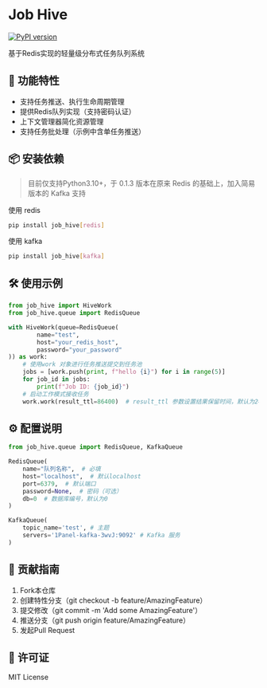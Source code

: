 # Job Hive

[![PyPI version](https://badge.fury.io/py/job-hive.svg)](https://badge.fury.io/py/job-hive)

基于Redis实现的轻量级分布式任务队列系统

## 🚀 功能特性

- 支持任务推送、执行生命周期管理
- 提供Redis队列实现（支持密码认证）
- 上下文管理器简化资源管理
- 支持任务批处理（示例中含单任务推送）

## 📦 安装依赖

> 目前仅支持Python3.10+，于 0.1.3 版本在原来 Redis 的基础上，加入简易版本的 Kafka 支持

使用 redis

```bash
pip install job_hive[redis]
```

使用 kafka

```bash
pip install job_hive[kafka]
```

## 🛠️ 使用示例

```python
from job_hive import HiveWork
from job_hive.queue import RedisQueue

with HiveWork(queue=RedisQueue(
        name="test",
        host="your_redis_host",
        password="your_password"
)) as work:
    # 使用work 对象进行任务推送提交到任务池
    jobs = [work.push(print, f"hello {i}") for i in range(5)]
    for job_id in jobs:
        print(f"Job ID: {job_id}")
    # 启动工作模式接收任务
    work.work(result_ttl=86400)  # result_ttl 参数设置结果保留时间，默认为24小时
```

## ⚙️ 配置说明

```python
from job_hive.queue import RedisQueue, KafkaQueue

RedisQueue(
    name="队列名称",  # 必填
    host="localhost",  # 默认localhost
    port=6379,  # 默认端口
    password=None,  # 密码（可选）
    db=0  # 数据库编号，默认为0
)

KafkaQueue(
    topic_name='test', # 主题
    servers='1Panel-kafka-3wvJ:9092' # Kafka 服务
)
```

## 🤝 贡献指南

1. Fork本仓库
2. 创建特性分支（git checkout -b feature/AmazingFeature）
3. 提交修改（git commit -m 'Add some AmazingFeature'）
4. 推送分支（git push origin feature/AmazingFeature）
5. 发起Pull Request

## 📄 许可证

MIT License